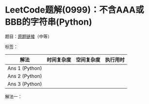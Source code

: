 # LeetCode题解(0999)：不含AAA或BBB的字符串(Python)

题目：[原题链接](https://leetcode-cn.com/problems/string-without-aaa-or-bbb/)（中等）

标签：

| 解法           | 时间复杂度 | 空间复杂度 | 执行用时 |
| -------------- | ---------- | ---------- | -------- |
| Ans 1 (Python) |            |            |          |
| Ans 2 (Python) |            |            |          |
| Ans 3 (Python) |            |            |          |

解法一：

